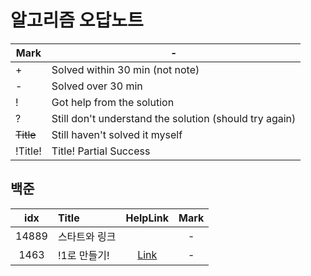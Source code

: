 # 알고리즘 오답노트

| Mark	     | -                                                      |
|-----------|--------------------------------------------------------|
| +	        | Solved within 30 min (not note)                        |
| -         | Solved over 30 min                                     |
| !         | 	Got help from the solution                            |
| ?         | Still don't understand the solution (should try again) |
| ~~Title~~ | 	Still haven't solved it myself                        |
| !Title!   | Title!	Partial Success                                 |

## 백준
|  idx  | Title    |                     HelpLink                      | Mark |
|:-----:|:---------|:-------------------------------------------------:|:----:|
| 14889 | 스타트와 링크  |                                                   |  -   |
| 1463  | !1로 만들기! | [Link](https://www.acmicpc.net/board/view/132733) |  -   |